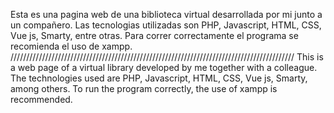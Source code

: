 Esta es una pagina web de una biblioteca virtual desarrollada por mi junto a un compañero.
Las tecnologias utilizadas son PHP, Javascript, HTML, CSS, Vue js, Smarty, entre otras.
Para correr correctamente el programa se recomienda el uso de xampp.
//////////////////////////////////////////////////////////////////////////////////////////
This is a web page of a virtual library developed by me together with a colleague.
The technologies used are PHP, Javascript, HTML, CSS, Vue js, Smarty, among others.
To run the program correctly, the use of xampp is recommended.